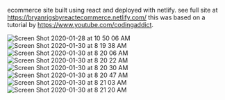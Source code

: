 ecommerce site built using react and deployed with netlify.  see full site at https://bryanrigsbyreactecommerce.netlify.com/
this was based on a tutorial by https://www.youtube.com/codingaddict.



![Screen Shot 2020-01-28 at 10 50 06 AM](https://user-images.githubusercontent.com/12769416/73457635-9928b480-4339-11ea-927d-2dce80b2064e.png)
![Screen Shot 2020-01-30 at 8 19 38 AM](https://user-images.githubusercontent.com/12769416/73457636-9928b480-4339-11ea-8385-8b68dedf91fd.png)
![Screen Shot 2020-01-30 at 8 20 06 AM](https://user-images.githubusercontent.com/12769416/73457637-99c14b00-4339-11ea-852f-0b92c2784464.png)
![Screen Shot 2020-01-30 at 8 20 22 AM](https://user-images.githubusercontent.com/12769416/73457638-99c14b00-4339-11ea-863a-cccde2636000.png)
![Screen Shot 2020-01-30 at 8 20 30 AM](https://user-images.githubusercontent.com/12769416/73457639-99c14b00-4339-11ea-83ce-1894fd4bf933.png)
![Screen Shot 2020-01-30 at 8 20 47 AM](https://user-images.githubusercontent.com/12769416/73457640-99c14b00-4339-11ea-8e63-e4850f86adc6.png)
![Screen Shot 2020-01-30 at 8 21 03 AM](https://user-images.githubusercontent.com/12769416/73457641-99c14b00-4339-11ea-8153-3feef11bb812.png)
![Screen Shot 2020-01-30 at 8 21 20 AM](https://user-images.githubusercontent.com/12769416/73457642-99c14b00-4339-11ea-8e20-1814b8290a3f.png)
